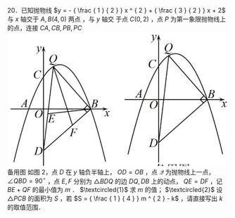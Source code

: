 20．已知抛物线 $y = - { \frac { 1 } { 2 } } x ^ { 2 } + { \frac { 3 } { 2 } } x + 2$ 与 $x$ 轴交于 $A , B ( 4 , 0 )$ 两点 ，与 $y$ 轴交 于点 $C ( 0 , 2 )$ ，点 $P$ 为第一象限抛物线上的点，连接 $C A , C B , P B , P C$
![](<../../qs_image_DB/专题2-6__逆等线之乾坤大挪移（解析版）/3b54a13aca5fd0c322f245c9837df72e9ac96ed54cf94c62e8414d73fc54f5c3.jpg>)  
备用图
如图 2，点 $D$ 在 $y$ 轴负半轴上， $O D = O B$ ，点 $\mathcal { Q }$ 为抛物线上一点， $\angle Q B D = 9 0 ^ { \circ }$ ，点 $E , F$ 分别为 $\triangle B D Q$ 的边 $D Q , D B$ 上的动点， $Q E = D F$ ，记 $B E + Q F$ 的最小值为 $m$ ．
$\textcircled{1}$ 求 $m$ 的值；
$\textcircled{2}$ 设 $\triangle P C B$ 的面积为 $S$ ，若 $S = { \frac { 1 } { 4 } } m ^ { 2 } - k$ ，请直接写出 $k$ 的取值范围．
